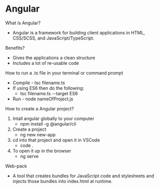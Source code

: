 # Angular

What is Angular? 
* Angular is a framework for building client applications in HTML, CSS/SCSS, and JavaScript/TypeScript.

Benefits?
* Gives the applications a clean structure
* Includes a lot of re-usable code

How to run a .ts file in your terminal or command prompt
* Compile - tsc filename.ts
* If using ES6 then do the following:
    * tsc filename.ts --target ES6
* Run - node nameOfProject.js

How to create a Angular project?
1. Intall angular globally to your computer
    * npm install -g @angular/cli
2. Create a project
    * ng new new-app
3. cd into that project and open it in VSCode
    * code .
4. To open it up in the browser
    * ng serve

Web-pack
* A tool that creates bundles for JavaScript code and stylesheets and injects those bundles into index.html at runtime.
